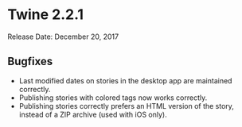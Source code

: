 # Twine 2.2.1

Release Date: December 20, 2017

## Bugfixes

- Last modified dates on stories in the desktop app are maintained correctly.
- Publishing stories with colored tags now works correctly.
- Publishing stories correctly prefers an HTML version of the story, instead of a ZIP archive (used with iOS only).
